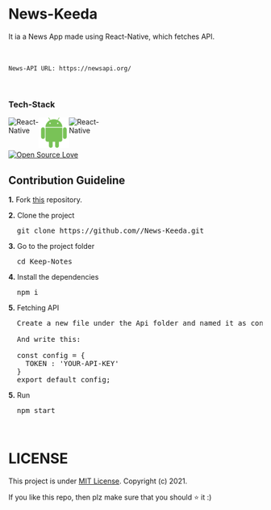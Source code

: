 # News-Keeda
It ia a News App made using React-Native, which fetches API.

</br>

`News-API URL: https://newsapi.org/ `

<br/>

### Tech-Stack

<p align="left">
  <img align="left" alt="React-Native" width="60px" src="https://reactnative.dev/img/header_logo.svg" />
  <img align="left" alt="React-Native" width="60px" src="https://raw.githubusercontent.com/github/explore/80688e429a7d4ef2fca1e82350fe8e3517d3494d/topics/android/android.png"/>
  <img align="left" alt="React-Native" width="60px" src="https://github.com/expo/expo/raw/master/style/banner.png"/>
</p>

<br /> <br /> <br />


[![Open Source Love](https://badges.frapsoft.com/os/v1/open-source-175x29.png?v=103)](https://github.com/ellerbrock/open-source-badges/)
<br/>



## Contribution Guideline
**1.** Fork [this](https://github.com/Soham2020/Keep-Notes) repository.

**2.** Clone the project

<pre>
  git clone https://github.com/<your_username>/News-Keeda.git
</pre>

**3.** Go to the project folder

<pre>
  cd Keep-Notes
</pre>

**4.** Install the dependencies

<pre>
  npm i
</pre>

**5.** Fetching API

<pre>
  Create a new file under the Api folder and named it as config.js
  
  And write this:
  
  const config = {
    TOKEN : 'YOUR-API-KEY'
  }
  export default config;
</pre>

**5.** Run

<pre>
  npm start
</pre>

</br>

# LICENSE
This project is under <a href="https://en.wikipedia.org/wiki/MIT_License">MIT License</a>. Copyright (c) 2021.

If you like this repo, then plz make sure that you should :star: it :)
